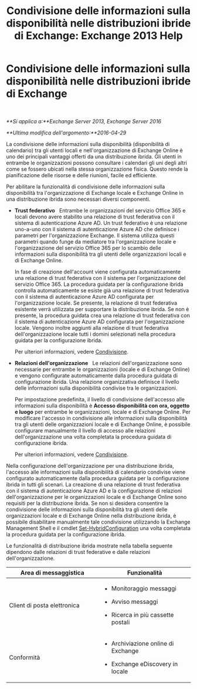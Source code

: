 ﻿---
title: 'Condivisione delle informazioni sulla disponibilità nelle distribuzioni ibride di Exchange: Exchange 2013 Help'
TOCTitle: Condivisione delle informazioni sulla disponibilità nelle distribuzioni ibride di Exchange
ms:assetid: bd3884de-80ee-4ff2-a8a3-eacd5aa3e51b
ms:mtpsurl: https://technet.microsoft.com/it-it/library/JJ650274(v=EXCHG.150)
ms:contentKeyID: 50482157
ms.date: 01/10/2018
mtps_version: v=EXCHG.150
ms.translationtype: HT
---

# Condivisione delle informazioni sulla disponibilità nelle distribuzioni ibride di Exchange

 

_**Si applica a:**Exchange Server 2013, Exchange Server 2016_

_**Ultima modifica dell'argomento:**2016-04-29_

La condivisione delle informazioni sulla disponibilità (disponibilità di calendario) tra gli utenti locali e nell'organizzazione di Exchange Online è uno dei principali vantaggi offerti da una distribuzione ibrida. Gli utenti in entrambe le organizzazioni possono consultare i calendari gli uni degli altri come se fossero ubicati nella stessa organizzazione fisica. Questo rende la pianificazione delle risorse e delle riunioni, facile ed efficiente.

Per abilitare la funzionalità di condivisione delle informazioni sulla disponibilità tra l'organizzazione di Exchange locale e Exchange Online in una distribuzione ibrida sono necessari diversi componenti.

  - **Trust federativo**   Entrambe le organizzazioni del servizio Office 365 e locali devono avere stabilito una relazione di trust federativa con il sistema di autenticazione Azure AD. Un trust federativo è una relazione uno-a-uno con il sistema di autenticazione Azure AD che definisce i parametri per l'organizzazione Exchange. Il sistema utilizza questi parametri quando funge da mediatore tra l'organizzazione locale e l'organizzazione del servizio Office 365 per lo scambio delle informazioni sulla disponibilità tra gli utenti delle organizzazioni locali e di Exchange Online.
    
    In fase di creazione dell'account viene configurata automaticamente una relazione di trust federativa con il sistema per l'organizzazione del servizio Office 365. La procedura guidata per la configurazione ibrida controlla automaticamente se esiste già una relazione di trust federativa con il sistema di autenticazione Azure AD configurata per l'organizzazione locale. Se presente, la relazione di trust federativa esistente verrà utilizzata per supportare la distribuzione ibrida. Se non è presente, la procedura guidata crea una relazione di trust federativa con il sistema di autenticazione Azure AD configurata per l'organizzazione locale. Vengono inoltre aggiunti alla relazione di trust federativa dell'organizzazione locale tutti i domini selezionati nella procedura guidata per la configurazione ibrida.
    
    Per ulteriori informazioni, vedere [Condivisione](https://technet.microsoft.com/it-it/library/dd638083\(v=exchg.150\)).

  - **Relazioni dell'organizzazione**   Le relazioni dell'organizzazione sono necessarie per entrambe le organizzazioni (locale e di Exchange Online) e vengono configurate automaticamente dalla procedura guidata di configurazione ibrida. Una relazione organizzativa definisce il livello delle informazioni sulla disponibilità condivise tra le organizzazioni.
    
    Per impostazione predefinita, il livello di condivisione dell'accesso alle informazioni sulla disponibilità è **Accesso disponibilità con ora, oggetto e luogo** per entrambe le organizzazioni, locale e di Exchange Online. Per modificare l'accesso in condivisione alle informazioni sulla disponibilità tra gli utenti delle organizzazioni locale e di Exchange Online, è possibile configurare manualmente il livello di accesso alle relazioni dell'organizzazione una volta completata la procedura guidata di configurazione ibrida.
    
    Per ulteriori informazioni, vedere [Condivisione](https://technet.microsoft.com/it-it/library/dd638083\(v=exchg.150\)).

Nella configurazione dell'organizzazione per una distribuzione ibrida, l'accesso alle informazioni sulla disponibilità di calendario condivise viene configurato automaticamente dalla procedura guidata per la configurazione ibrida in tutti gli scenari. La creazione di una relazione di trust federativa con il sistema di autenticazione Azure AD e la configurazione di relazioni dell'organizzazione per le organizzazioni locale e di Exchange Online sono requisiti per la distribuzione ibrida. Se non si desidera consentire la condivisione delle informazioni sulla disponibilità tra gli utenti delle organizzazioni locale e di Exchange Online nella distribuzione ibrida, è possibile disabilitare manualmente tale condivisione utilizzando la Exchange Management Shell e il cmdlet [Set-HybridConfiguration](https://technet.microsoft.com/it-it/library/hh529932\(v=exchg.150\)) una volta completata la procedura guidata per la configurazione ibrida.

Le funzionalità di distribuzione ibrida mostrate nella tabella seguente dipendono dalle relazioni di trust federative e dalle relazioni dell'organizzazione.


<table>
<colgroup>
<col style="width: 50%" />
<col style="width: 50%" />
</colgroup>
<thead>
<tr class="header">
<th>Area di messaggistica</th>
<th>Funzionalità</th>
</tr>
</thead>
<tbody>
<tr class="odd">
<td><p>Client di posta elettronica</p></td>
<td><ul>
<li><p>Monitoraggio messaggi</p></li>
<li><p>Avviso messaggi</p></li>
<li><p>Ricerca in più cassette postali</p></li>
</ul></td>
</tr>
<tr class="even">
<td><p>Conformità</p></td>
<td><ul>
<li><p>Archiviazione online di Exchange</p></li>
<li><p>Exchange eDiscovery in locale</p></li>
</ul></td>
</tr>
</tbody>
</table>

